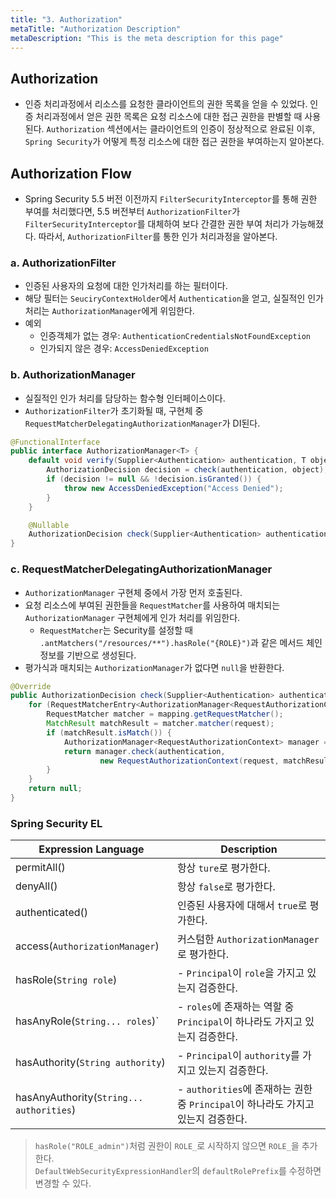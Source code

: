 ```yaml
---
title: "3. Authorization"
metaTitle: "Authorization Description"
metaDescription: "This is the meta description for this page"
---
```


## Authorization

- 인증 처리과정에서 리소스를 요청한 클라이언트의 권한 목록을 얻을 수 있었다. 인증 처리과정에서 얻은 권한 목록은 요청 리소스에 대한 접근 권한을 판별할 때 사용된다. `Authorization` 섹션에서는 클라이언트의 인증이 정상적으로 완료된 이후, `Spring Security`가 어떻게 특정 리소스에 대한 접근 권한을 부여하는지 알아본다.

## Authorization Flow

- Spring Security 5.5 버전 이전까지 `FilterSecurityInterceptor`를 통해 권한 부여를 처리했다면, 5.5 버전부터 `AuthorizationFilter`가 `FilterSecurityInterceptor`를 대체하여 보다 간결한 권한 부여 처리가 가능해졌다. 따라서, `AuthorizationFilter`를 통한 인가 처리과정을 알아본다. 

### a. AuthorizationFilter
- 인증된 사용자의 요청에 대한 인가처리를 하는 필터이다.
- 해당 필터는 `SeuciryContextHolder`에서 `Authentication`을 얻고, 실질적인 인가 처리는 `AuthorizationManager`에게 위임한다.
- 예외
  - 인증객체가 없는 경우: `AuthenticationCredentialsNotFoundException`
  - 인가되지 않은 경우: `AccessDeniedException`

### b. AuthorizationManager
- 실질적인 인가 처리를 담당하는 함수형 인터페이스이다.
- `AuthorizationFilter`가 초기화될 때, 구현체 중 `RequestMatcherDelegatingAuthorizationManager`가 DI된다.
```java
@FunctionalInterface
public interface AuthorizationManager<T> {
    default void verify(Supplier<Authentication> authentication, T object) {
        AuthorizationDecision decision = check(authentication, object);
        if (decision != null && !decision.isGranted()) {
            throw new AccessDeniedException("Access Denied");
        }
    }

    @Nullable
    AuthorizationDecision check(Supplier<Authentication> authentication, T object);
}
```

### c. RequestMatcherDelegatingAuthorizationManager
- `AuthorizationManager` 구현체 중에서 가장 먼저 호출된다.
- 요청 리소스에 부여된 권한들을 `RequestMatcher`를 사용하여 매치되는 `AuthorizationManager` 구현체에게 인가 처리를 위임한다.
  - `RequestMatcher`는 Security를 설정할 때 `.antMatchers("/resources/**").hasRole("{ROLE}")`과 같은 메서드 체인 정보를 기반으로 생성된다.
- 평가식과 매치되는 `AuthorizationManager`가 없다면 `null`을 반환한다.
```java
@Override
public AuthorizationDecision check(Supplier<Authentication> authentication, HttpServletRequest request) {
    for (RequestMatcherEntry<AuthorizationManager<RequestAuthorizationContext>> mapping : this.mappings) {
        RequestMatcher matcher = mapping.getRequestMatcher();
        MatchResult matchResult = matcher.matcher(request);
        if (matchResult.isMatch()) {
            AuthorizationManager<RequestAuthorizationContext> manager = mapping.getEntry();
            return manager.check(authentication,
                    new RequestAuthorizationContext(request, matchResult.getVariables()));
        }
    }
    return null;
}
```

### Spring Security EL
| Expression Language | Description |
| --- | --- |
| permitAll() | 항상 `ture`로 평가한다. | 
| denyAll() | 항상 `false`로 평가한다. |
| authenticated() |  인증된 사용자에 대해서 `true`로 평가한다. |
| access(`AuthorizationManager`) | 커스텀한 `AuthorizationManager`로 평가한다. |
| hasRole(`String role`) | - `Principal`이 `role`을 가지고 있는지 검증한다. |
| hasAnyRole(`String... roles`)` | - `roles`에 존재하는 역할 중 `Principal`이 하나라도 가지고 있는지 검증한다. |
| hasAuthority(`String authority`) | - `Principal`이 `authority`를 가지고 있는지 검증한다. |
| hasAnyAuthority(`String... authorities`) | - `authorities`에 존재하는 권한 중 `Principal`이 하나라도 가지고 있는지 검증한다. |

> `hasRole("ROLE_admin")`처럼 권한이 `ROLE_`로 시작하지 않으면 `ROLE_`을 추가한다.  
> `DefaultWebSecurityExpressionHandler`의 `defaultRolePrefix`를 수정하면 변경할 수 있다. 